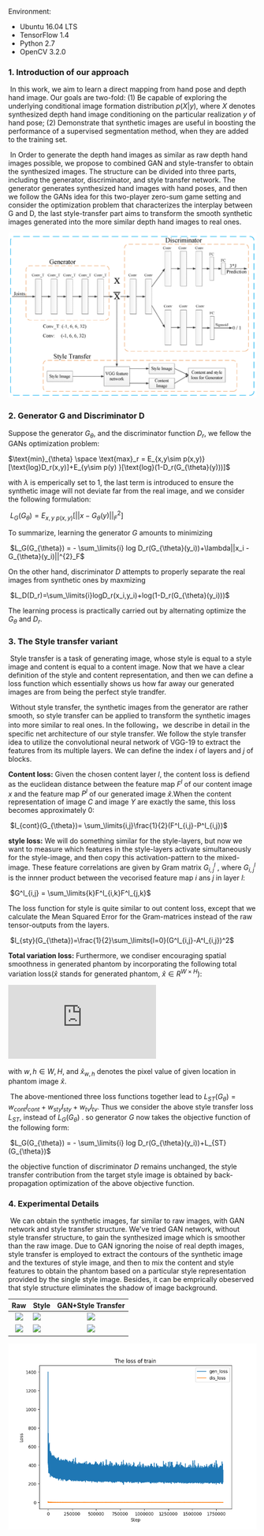 
Environment:

- Ubuntu 16.04 LTS
- TensorFlow 1.4
- Python 2.7
- OpenCV 3.2.0

### 1. Introduction of our approach

​	In this work, we aim to learn a direct mapping from hand pose and depth hand image. Our goals are two-fold: (1) Be capable of exploring the underlying conditional image formation distribution $p(X|y)$, where $X$ denotes synthesized depth hand image conditioning on the particular realization $y$ of hand pose; (2) Demonstrate that synthetic images are useful in boosting the performance of a supervised segmentation method, when they are added to the training set. 

​	In Order to generate the depth hand images as similar as raw depth hand images possible, we propose to combined GAN and style-transfer to obtain the synthesized images.  The structure can be divided into three parts, including the generator, discriminator, and style transfer network. The generator generates synthesized hand images with hand poses, and then we follow the GANs idea for this two-player zero-sum game setting and consider the optimization problem that characterizes the interplay between G and D, the last style-transfer part aims to transform the smooth synthetic images generated into the more similar depth hand images to real ones.

![](./data/mainframe.jpg)

### 2. Generator G and Discriminator D

Suppose the generator $G_{\theta}$, and the discriminator function $D_{r}$, we fellow the GANs optimization problem:

$\text{min}_{\theta} \space  \text{max}_r = E_{x,y\sim p(x,y)}[\text{log}D_r(x,y)]+E_{y\sim p(y) }[\text{log}(1-D_r(G_{\theta}(y)))]$


with $\lambda$ is emperically set to 1, the last term is introduced to ensure the synthetic image will not deviate far from the real image, and we consider the following formulation:

​                $L_{G}(G_{\theta}) = E_{x,y~p(x,y)}[||x-G_{\theta}(y)||^{2}_{F}]$

To summarize, learning the generator $G$ amounts to minimizing

​               $L_G(G_{\theta}) = - \sum_\limits{i} log D_r(G_{\theta}(y_i))+\lambda||x_i - G_{\theta}(y_i)||^{2}_F$

On the other hand, discriminator $D$ attempts to properly separate the real images from synthetic ones by maxmizing

​               $L_D(D_r)=\sum_\limits{i}logD_r(x_i,y_i)+log(1-D_r(G_{\theta}(y_i)))$

The learning process is practically carried out by alternating optimize the $G_{\theta}$ and $D_r$.

### 3. The Style transfer variant

​	Style transfer is a task of generating image, whose style is equal to a style image and content is equal to a content image. Now that we have a clear definition of the style and content representation, and then we can define a loss function which essentially shows us how far away our generated images are from being the perfect style trandfer.

​	Without style transfer, the synthetic images from the generator are rather smooth, so style transfer can be applied to transform the synthetic images into more similar to real ones. In the following，we describe in detail in the specific net architecture of our style transfer. We follow the style transfer idea to utilize the convolutional neural network of VGG-19 to extract the features from its multiple layers.  We can define the index $i$ of layers and $j$ of blocks.

**Content loss:** Given the chosen content layer $l$, the content loss is defiend as the euclidean distance between the feature map $F^l$ of our content image $x$ and the feature map $P^l$ of our generated image $\hat{x}$.When the content representation of image $C$ and image $Y$ are exactly the same, this loss becomes approximately 0:

​	      $l_{cont}(G_{\theta})= \sum_\limits{i,j}\frac{1}{2}(F^l_{i,j}-P^l_{i,j})$

**style loss:** We will do something similar for the style-layers, but now we want to measure which features in the style-layers activate simultaneously for the style-image, and then copy this activation-pattern to the mixed-image. These feature correlations are given by Gram matrix $G^l_{i,j}$ , where $G^l_{i,j}$ is the innner product between the vecorised feature map $i$ ans $j$ in layer $l$:

​	     $G^l_{i,j} = \sum_\limits{k}F^l_{i,k}F^l_{j,k}$

The loss function for style is quite similar to out content loss, except that we calculate the Mean Squared Error for the Gram-matrices instead of the raw tensor-outputs from the layers.

​             $l_{sty}(G_{\theta})=\frac{1}{2}\sum_\limits{l=0}(G^l_{i,j}-A^l_{i,j})^2$

**Total variation loss:** Furthermore, we condiser encouraging spatial smoothness in generated phantom by incorporating the following total variation loss($\hat{x}$ stands for generated phantom, $\hat{x} \in R^{W \times H}$):

![](https://latex.codecogs.com/gif.latex?l_%7Btv%7D%28G_%7B%5Ctheta%7D%29%3D%20%5Csum_%7Bw%2Ch%7D%28%7C%7C%5Chat%7Bx%7D_%7Bw%2Ch&plus;1%7D-%5Chat%7Bx%7D_%7Bw%2Ch%7D%7C%7C%5E2_2%29&plus;%7C%7C%5Chat%7Bx%7D_%7Bw&plus;1%2Ch%7D-%5Chat%7Bx%7D_%7Bw%2Ch%7D%7C%7C%5E2_2)

with $w,h \in W,H$, and $\hat{x}_{w,h}$ denotes the pixel value of  given location in phantom image $\hat{x}$.

​	The above-mentioned three loss functions together lead to $L_{ST}(G_{\theta})=w_{cont}l_{cont}+w_{sty}l_{sty}+w_{tv}l_{tv}$. Thus we consider the above style transfer loss $L_{ST}$, instead of $L_{G}(G_{\theta})$ . so generator $G$ now takes the objective function of the following form:

​               $L_G(G_{\theta}) = - \sum_\limits{i} log D_r(G_{\theta}(y_i))+L_{ST}(G_{\theta})$

the objective function of discriminator $D$ remains unchanged, the style transfer contribution from the target style image is obtained by back-propagation optimization of the above objective function.

### 4. Experimental Details

​	We can obtain the synthetic images, far similar to raw images, with GAN network and style transfer structure. We've tried GAN network, without style transfer structure, to gain the synthesized image which is smoother than the raw image. Due to GAN ignoring the noise of real depth images, style transfer is employed to extract the contours of the synthetic image and the textures of style image, and then to mix the content and style features to obtain the phantom based on a particular style representation provided by the single style image. Besides, it can be  emprically obeserved that style structure eliminates the shadow of image background. 



|                             Raw                              | Style                                                        |                      GAN+Style Transfer                      |
| :----------------------------------------------------------: | ------------------------------------------------------------ | :----------------------------------------------------------: |
| ![](http://ww1.sinaimg.cn/large/b4c0024fgy1ft13cf47zyj20hs0dc0t1.jpg) | ![](http://ww1.sinaimg.cn/large/b4c0024fgy1ft13sksy1lj203k03kgle.jpg) | ![](http://ww1.sinaimg.cn/large/b4c0024fgy1ft13bveja3j20hs0dcq3s.jpg) |
| ![](http://ww1.sinaimg.cn/large/b4c0024fgy1ft13clcrzmj20hs0dcmxe.jpg) | ![](http://ww1.sinaimg.cn/large/b4c0024fgy1ft13sksy1lj203k03kgle.jpg) | ![](http://ww1.sinaimg.cn/large/b4c0024fgy1ft13c67thgj20hs0dcjs9.jpg) |


![](results/loss_curve.png)























